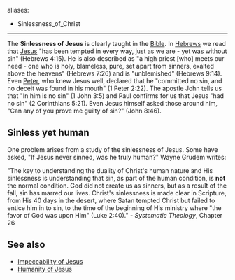 aliases:
- Sinlessness_of_Christ
---
The **Sinlessness of Jesus** is clearly taught in the
[Bible](Bible "Bible"). In
[Hebrews](Epistle_to_the_Hebrews "Epistle to the Hebrews") we read
that [Jesus](Jesus "Jesus") "has been tempted in every way, just as
we are - yet was without sin" (Hebrews 4:15). He is also described
as "a high priest [who] meets our need - one who is holy,
blameless, pure, set apart from sinners, exalted above the heavens"
(Hebrews 7:26) and is "unblemished" (Hebrews 9:14). Even
[Peter](Peter "Peter"), who knew Jesus well, declared that he
"committed no sin, and no deceit was found in his mouth" (1 Peter
2:22). The apostle John tells us that "In him is no sin" (1 John
3:5) and Paul confirms for us that Jesus "had no sin" (2
Corinthians 5:21). Even Jesus himself asked those around him, "Can
any of you prove me guilty of sin?" (John 8:46).


## Sinless yet human

One problem arises from a study of the sinlessness of Jesus. Some
have asked, "If Jesus never sinned, was he truly human?" Wayne
Grudem writes:

"The key to understanding the duality of Christ's human nature and
His sinlessness is understanding that sin, as part of the human
condition, is **not** the normal condition. God did not create us
as sinners, but as a result of the fall, sin has marred our lives.
Christ's sinlessness is made clear in Scripture, from His 40 days
in the desert, where Satan tempted Christ but failed to entice him
in to sin, to the time of the beginning of His ministry where "the
favor of God was upon Him" (Luke 2:40)." - *Systematic Theology*,
Chapter 26
## See also

-   [Impeccability of Jesus](Impeccability_of_Jesus "Impeccability of Jesus")
-   [Humanity of Jesus](Humanity_of_Jesus "Humanity of Jesus")



